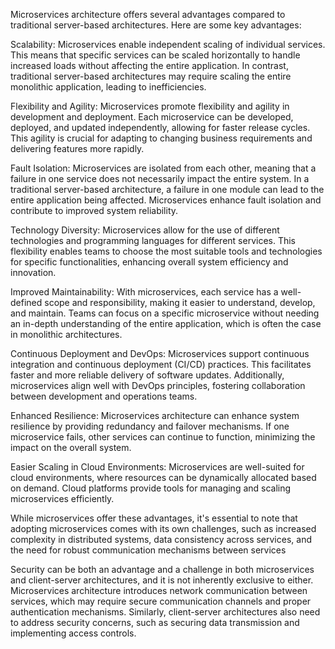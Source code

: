 Microservices architecture offers several advantages compared to traditional server-based architectures. Here are some key advantages:

Scalability: Microservices enable independent scaling of individual services. This means that specific services can be scaled horizontally to handle increased loads without affecting the entire application. In contrast, traditional server-based architectures may require scaling the entire monolithic application, leading to inefficiencies.

Flexibility and Agility: Microservices promote flexibility and agility in development and deployment. Each microservice can be developed, deployed, and updated independently, allowing for faster release cycles. This agility is crucial for adapting to changing business requirements and delivering features more rapidly.

Fault Isolation: Microservices are isolated from each other, meaning that a failure in one service does not necessarily impact the entire system. In a traditional server-based architecture, a failure in one module can lead to the entire application being affected. Microservices enhance fault isolation and contribute to improved system reliability.

Technology Diversity: Microservices allow for the use of different technologies and programming languages for different services. This flexibility enables teams to choose the most suitable tools and technologies for specific functionalities, enhancing overall system efficiency and innovation.

Improved Maintainability: With microservices, each service has a well-defined scope and responsibility, making it easier to understand, develop, and maintain. Teams can focus on a specific microservice without needing an in-depth understanding of the entire application, which is often the case in monolithic architectures.

Continuous Deployment and DevOps: Microservices support continuous integration and continuous deployment (CI/CD) practices. This facilitates faster and more reliable delivery of software updates. Additionally, microservices align well with DevOps principles, fostering collaboration between development and operations teams.

Enhanced Resilience: Microservices architecture can enhance system resilience by providing redundancy and failover mechanisms. If one microservice fails, other services can continue to function, minimizing the impact on the overall system.

Easier Scaling in Cloud Environments: Microservices are well-suited for cloud environments, where resources can be dynamically allocated based on demand. Cloud platforms provide tools for managing and scaling microservices efficiently.



While microservices offer these advantages, it's essential to note that adopting microservices comes with its own challenges, such as increased complexity in distributed systems, data consistency across services, and the need for robust communication mechanisms between services



Security can be both an advantage and a challenge in both microservices and client-server architectures, and it is not inherently exclusive to either. Microservices architecture introduces network communication between services, which may require secure communication channels and proper authentication mechanisms. Similarly, client-server architectures also need to address security concerns, such as securing data transmission and implementing access controls.

